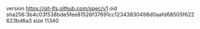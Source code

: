 version https://git-lfs.github.com/spec/v1
oid sha256:3b4c03f538bde5fee81526f37691cc12343830498d0aafd68505f622623bd6a3
size 11340
